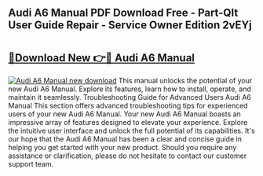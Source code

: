 ## Audi A6 Manual PDF Download Free - Part-QIt User Guide Repair - Service Owner Edition 2vEYj

# <h2><a href="http://bc16824.oget.top/?id=Audi+A6+Manual">🔗Download New 👉🔴 Audi A6 Manual</a></h2>

[![Audi A6 Manual new download](https://i.imgur.com/5g1atiW.png)](http://bc16824.oget.top/?id=Audi+A6+Manual)
This manual unlocks the potential of your new Audi A6 Manual. Explore its features, learn how to install, operate, and maintain it seamlessly. Troubleshooting Guide for Advanced Users Audi A6 Manual This section offers advanced troubleshooting tips for experienced users of your new Audi A6 Manual. Your new Audi A6 Manual boasts an impressive array of features designed to elevate your experience. Explore the intuitive user interface and unlock the full potential of its capabilities. It's our hope that the Audi A6 Manual has been a clear and concise guide in helping you get started with your new product. Should you require any assistance or clarification, please do not hesitate to contact our customer support team.
